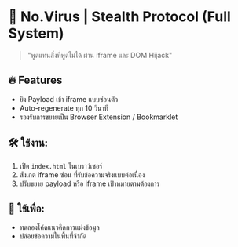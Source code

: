 
# 🧬 No.Virus | Stealth Protocol (Full System)
> "พูดแทนสิ่งที่พูดไม่ได้ ผ่าน iframe และ DOM Hijack"

## 🔥 Features
- ยิง Payload เข้า iframe แบบซ่อนตัว
- Auto-regenerate ทุก 10 วินาที
- รองรับการขยายเป็น Browser Extension / Bookmarklet

## 🛠 ใช้งาน:
1. เปิด `index.html` ในเบราว์เซอร์
2. สังเกต iframe ซ่อน ที่รับข้อความจริงแบบต่อเนื่อง
3. ปรับขยาย payload หรือ iframe เป้าหมายตามต้องการ

## 🚨 ใช้เพื่อ:
- ทดลองโค้ดแนวคิดการแฝงข้อมูล
- ปล่อยข้อความในพื้นที่จำกัด
